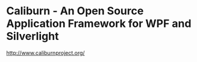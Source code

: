 <!--
id: 224387176
link: http://kevinisom.info/post/224387176/caliburn-an-open-source-application-framework-for-wpf
slug: caliburn-an-open-source-application-framework-for-wpf
date: Tue Oct 27 2009 14:32:10 GMT+1300 (NZDT)
raw: {"blog_name":"kevinisom","id":224387176,"post_url":"http://kevinisom.info/post/224387176/caliburn-an-open-source-application-framework-for-wpf","slug":"caliburn-an-open-source-application-framework-for-wpf","type":"link","date":"2009-10-27 01:32:10 GMT","timestamp":1256607130,"state":"published","format":"html","reblog_key":"CSsx2GsI","tags":[],"short_url":"http://tmblr.co/Zw68YyDN_1e","highlighted":[],"feed_item":"http://www.caliburnproject.org/","from_feed_id":"650234","note_count":0,"title":"Caliburn - An Open Source Application Framework for WPF and Silverlight","url":"http://www.caliburnproject.org/","description":""}
publish: 2009-10-027
tags: 
title: Caliburn - An Open Source Application Framework for WPF and Silverlight
-->


Caliburn - An Open Source Application Framework for WPF and Silverlight
=======================================================================

<http://www.caliburnproject.org/>

